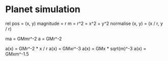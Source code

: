 # Planet simulation

rel pos = (x, y)
magnitude = r
m = r^2 = x^2 + y^2
normalise (x, y) = (x / r, y / r)

ma = GMmr^-2
a = GMr^-2

a(x) = GMr^-2 * x / r
a(x) = GMxr^-3
a(x) = GMx * sqrt(m)^-3
a(x) = GMxm^-1.5
